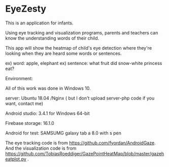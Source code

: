 # EyeZesty

This is an application for infants.

Using eye tracking and visualization programs, parents and teachers can know the understanding words of their child.


This app will show the heatmap of child's eye detection where they're looking when they are heard some words or sentences.

ex)
word: apple, elephant
ex)
sentence: what fruit did snow-white princess eat?


Environment:

All of this work was done in Windows 10.

server: Ubuntu 18.04 /Nginx ( but I don't upload server-php code if you want, contact me)

Android studio: 3.4.1 for Windows 64-bit

Firebase storage: 16.1.0

Android for test: SAMSUMG galaxy tab a 8.0 with s pen

The eye tracking code is from https://github.com/fyordan/AndroidGaze. And the visualization code is from https://github.com/TobiasRoeddiger/GazePointHeatMap/blob/master/gazeheatplot.py .

